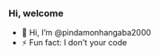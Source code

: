 ### Hi, **welcome**

- 👋 Hi, I’m @pindamonhangaba2000
- ⚡ Fun fact: I don't your code
<!---
pindamonhangaba2000/pindamonhangaba2000 is a ✨ special ✨ repository because its `README.md` (this file) appears on your GitHub profile.
You can click the Preview link to take a look at your changes.
--->
